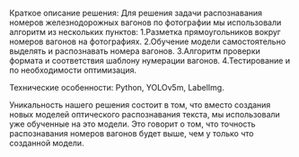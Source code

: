 Краткое описание решения: Для решения задачи распознавания номеров железнодорожных вагонов по фотографии мы использовали алгоритм из нескольких пунктов:
1.Разметка прямоугольников вокруг номеров вагонов на фотографиях.
2.Обучение модели самостоятельно выделять и распознавать номера вагонов.
3.Алгоритм проверки формата и соответствия шаблону нумерации вагонов.
4.Тестирование и по необходимости оптимизация.

Технические особенности: Python, YOLOv5m, LabelImg.

Уникальность нашего решения состоит в том, что вместо создания новых моделей оптического распознавания текста, мы использовали уже обученные на это модели. Это говорит о том, что точность распознавания номеров вагонов будет выше, чем у только что созданной модели.
